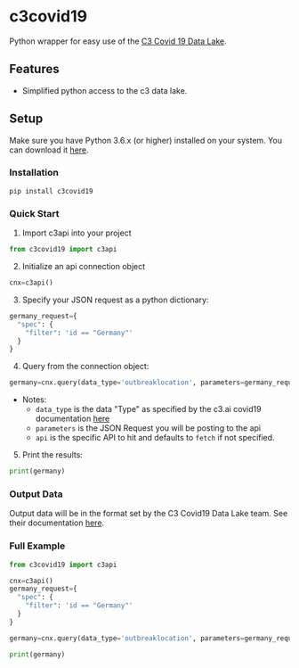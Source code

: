 c3covid19
==========
Python wrapper for easy use of the [C3 Covid 19 Data Lake](https://c3.ai/covid-19-api-documentation/#section/Using-C3.ai-APIs).

Features
--------

- Simplified python access to the c3 data lake.

Setup
----------

Make sure you have Python 3.6.x (or higher) installed on your system. You can download it [here](https://www.python.org/downloads/).

### Installation

```
pip install c3covid19
```

### Quick Start
1) Import c3api into your project
```py
from c3covid19 import c3api
```

2) Initialize an api connection object
```py
cnx=c3api()
```

3) Specify your JSON request as a python dictionary:
```py
germany_request={
  "spec": {
    "filter": 'id == "Germany"'
  }
}
```

4) Query from the connection object:
```py
germany=cnx.query(data_type='outbreaklocation', parameters=germany_request, api='fetch')
```
  - Notes:
    - `data_type` is the data "Type" as specified by the c3.ai covid19 documentation [here](https://c3.ai/covid-19-api-documentation/#section/C3.ai-APIs-for-COVID-19-Unified-Data)
    - `parameters` is the JSON Request you will be posting to the api
    - `api` is the specific API to hit and defaults to `fetch` if not specified.

5) Print the results:
```py
print(germany)
```


### Output Data
Output data will be in the format set by the C3 Covid19 Data Lake team. See their documentation [here](https://c3.ai/covid-19-api-documentation/#section/Using-C3.ai-APIs).


### Full Example
```py
from c3covid19 import c3api

cnx=c3api()
germany_request={
  "spec": {
    "filter": 'id == "Germany"'
  }
}

germany=cnx.query(data_type='outbreaklocation', parameters=germany_request)

print(germany)
```
